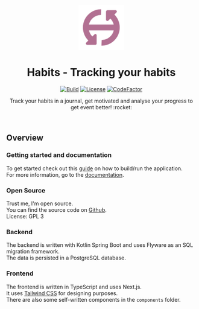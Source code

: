 <p align="center">
    <a href="https://github.com/bfhmea4/mea4_01_habits">
        <img height="120px" src="./assets/habits_logo_original.png" />
    </a>
    <h1 align="center">
        Habits - Tracking your habits
    </h1>
</p>

<p align="center">
  <a href="https://github.com/bfhmea4/mea4_01_habits/issues"><img
    src="https://img.shields.io/github/issues/bfhmea4/mea4_01_habits"
    alt="Build"
  /></a>
  <a href="https://github.com/bfhmea4/mea4_01_habits"><img
    src="https://img.shields.io/github/license/bfhmea4/mea4_01_habits"
    alt="License"
  /></a>
  <a href="https://www.codefactor.io/repository/github/bfhmea4/mea4_01_habits">
    <img src="https://www.codefactor.io/repository/github/bfhmea4/mea4_01_habits/badge" alt="CodeFactor" />
  </a>
</p>

<p align="center">
  Track your habits in a journal, get motivated and analyse your progress to get event better! :rocket:
</p>

<br>

## Overview
### Getting started and documentation

To get started check out this [guide](https://bfhmea4.github.io/mea4_01_habits/getting-started/) on how to build/run the application.  
For more information, go to the [documentation](https://bfhmea4.github.io/mea4_01_habits/).

### Open Source

Trust me, I'm open source.  
You can find the source code on [Github](https://github.com/bfhmea4/mea4_01_habits).  
License: GPL 3

### Backend

The backend is written with Kotlin Spring Boot and uses Flyware as an SQL migration framework.  
The data is persisted in a PostgreSQL database. 

### Frontend

The frontend is written in TypeScript and uses Next.js.  
It uses [Tailwind CSS](https://tailwindcss.com/) for designing purposes.  
There are also some self-written components in the `components` folder.
